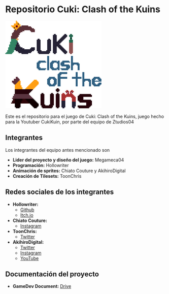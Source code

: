 # Repositorio Cuki: Clash of the Kuins

![Logo del juego](/Imagenes/LogoCukijuego.jpg)

Este es el repositorio para el juego de Cuki: Clash of the Kuins, juego hecho para la Youtuber CukiKuin, por parte del equipo de Ztudios04

## Integrantes

Los integrantes del equipo antes mencionado son

- **Lider del proyecto y diseño del juego:** Megameca04
- **Programación:** Hollowriter
- **Animación de sprites:** Chiato Couture y AkihiroDigital
- **Creación de Tilesets:** ToonChris

## Redes sociales de los integrantes

- **Hollowriter:**
  - [Github](https://github.com/Hollowriter)
  - [Itch.io](https://hollowriter.itch.io/) 
- **Chiato Couture:**
  - [Instagram](https://www.instagram.com/chiatos_couture/)
- **ToonChris:**
  - [Twitter](https://twitter.com/Christianleox)
- **AkihiroDigital:** 
  - [Twitter](https://twitter.com/AkihiroDigital)
  - [Instagram](https://www.instagram.com/akihirodigital/)
  - [YouTube](https://www.youtube.com/@AkihiroDigital)

## Documentación del proyecto

- **GameDev Document:** [Drive](https://docs.google.com/document/d/1DOKpN3sf2Wf-_vPekBPOIxBAVrhIyHVnn-GEN5YtJA4/edit?usp=sharing)
